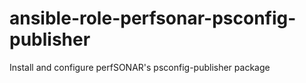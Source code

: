 # ansible-role-perfsonar-psconfig-publisher
Install and configure perfSONAR's psconfig-publisher package
